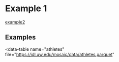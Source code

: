 # Example 1

[example2](example2.md)

## Examples

<script type="module" src="../../dist/staticBI.js"></script>

<div>
<data-manager>

  <data-table
    name="athletes"
    file="https://idl.uw.edu/mosaic/data/athletes.parquet"
  ></data-table>

</data-manager>

<line-chart
  table="athletes"
  dimension="nationality"
  measure="count(*)"
  limit="500"
  order_by="count(*) desc">
</line-chart>
</div>